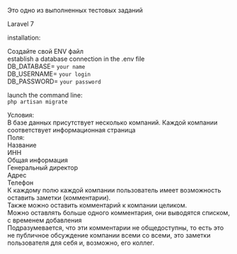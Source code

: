 Это одно из выполненных тестовых заданий   
  
Laravel 7  
  
installation:  
  
Создайте свой ENV файл  
establish a database connection in the .env file  
DB_DATABASE= `your name`  
DB_USERNAME= `your login`  
DB_PASSWORD= `your password`  
  
launch the command line:  
`php artisan migrate` 
 
  
Условия:  
В базе данных присутствует несколько компаний. Каждой компании соответствует информационная страница  
Поля:  
Название   
ИНН  
Общая информация  
Генеральный директор  
Адрес  
Телефон  
К каждому полю каждой компании пользователь имеет возможность оставить заметки (комментарии).   
Также можно оставить комментарий к компании целиком.   
Можно оставлять больше одного комментария, они выводятся списком, с временем добавления  
Подразумевается, что эти комментарии не общедоступны, то есть это не публичное обсуждение компании всеми со всеми, это заметки пользователя для себя и, возможно, его коллег.  
